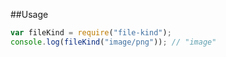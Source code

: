 ##Usage

```js
var fileKind = require("file-kind");
console.log(fileKind("image/png")); // "image"
```
